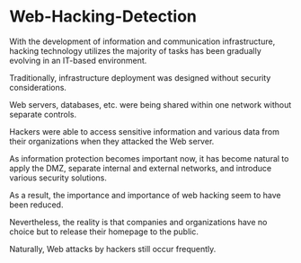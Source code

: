 # Web-Hacking-Detection

With the development of information and communication infrastructure, hacking technology utilizes the majority of tasks has been gradually evolving in an IT-based environment.

Traditionally, infrastructure deployment was designed without security considerations.

Web servers, databases, etc. were being shared within one network without separate controls.

Hackers were able to access sensitive information and various data from their organizations when they attacked the Web server.

As information protection becomes important now, it has become natural to apply the DMZ, separate internal and external networks, and introduce various security solutions.

As a result, the importance and importance of web hacking seem to have been reduced.

Nevertheless, the reality is that companies and organizations have no choice but to release their homepage to the public.

Naturally, Web attacks by hackers still occur frequently.